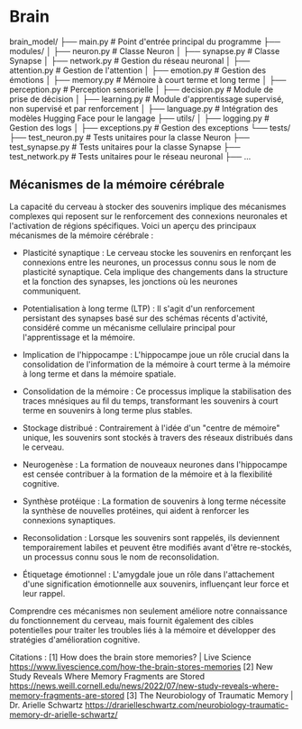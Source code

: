 # Brain

brain_model/
├── main.py                    # Point d'entrée principal du programme
├── modules/
│   ├── neuron.py              # Classe Neuron
│   ├── synapse.py             # Classe Synapse
│   ├── network.py             # Gestion du réseau neuronal
│   ├── attention.py           # Gestion de l'attention
│   ├── emotion.py             # Gestion des émotions
│   ├── memory.py              # Mémoire à court terme et long terme
│   ├── perception.py          # Perception sensorielle
│   ├── decision.py            # Module de prise de décision
│   ├── learning.py            # Module d'apprentissage supervisé, non supervisé et par renforcement
│   ├── language.py            # Intégration des modèles Hugging Face pour le langage
├── utils/
│   ├── logging.py             # Gestion des logs
│   ├── exceptions.py          # Gestion des exceptions
└── tests/
    ├── test_neuron.py         # Tests unitaires pour la classe Neuron
    ├── test_synapse.py        # Tests unitaires pour la classe Synapse
    ├── test_network.py        # Tests unitaires pour le réseau neuronal
    ├── ...

## Mécanismes de la mémoire cérébrale

La capacité du cerveau à stocker des souvenirs implique des mécanismes complexes qui reposent sur le renforcement des connexions neuronales et l'activation de régions spécifiques. Voici un aperçu des principaux mécanismes de la mémoire cérébrale :

* Plasticité synaptique : Le cerveau stocke les souvenirs en renforçant les connexions entre les neurones, un processus connu sous le nom de plasticité synaptique. Cela implique des changements dans la structure et la fonction des synapses, les jonctions où les neurones communiquent.

* Potentialisation à long terme (LTP) : Il s'agit d'un renforcement persistant des synapses basé sur des schémas récents d'activité, considéré comme un mécanisme cellulaire principal pour l'apprentissage et la mémoire.

* Implication de l'hippocampe : L'hippocampe joue un rôle crucial dans la consolidation de l'information de la mémoire à court terme à la mémoire à long terme et dans la mémoire spatiale.

* Consolidation de la mémoire : Ce processus implique la stabilisation des traces mnésiques au fil du temps, transformant les souvenirs à court terme en souvenirs à long terme plus stables.

* Stockage distribué : Contrairement à l'idée d'un "centre de mémoire" unique, les souvenirs sont stockés à travers des réseaux distribués dans le cerveau.

* Neurogenèse : La formation de nouveaux neurones dans l'hippocampe est censée contribuer à la formation de la mémoire et à la flexibilité cognitive.

* Synthèse protéique : La formation de souvenirs à long terme nécessite la synthèse de nouvelles protéines, qui aident à renforcer les connexions synaptiques.

* Reconsolidation : Lorsque les souvenirs sont rappelés, ils deviennent temporairement labiles et peuvent être modifiés avant d'être re-stockés, un processus connu sous le nom de reconsolidation.

* Étiquetage émotionnel : L'amygdale joue un rôle dans l'attachement d'une signification émotionnelle aux souvenirs, influençant leur force et leur rappel.

Comprendre ces mécanismes non seulement améliore notre connaissance du fonctionnement du cerveau, mais fournit également des cibles potentielles pour traiter les troubles liés à la mémoire et développer des stratégies d'amélioration cognitive.

Citations :
[1] How does the brain store memories? | Live Science https://www.livescience.com/how-the-brain-stores-memories
[2] New Study Reveals Where Memory Fragments are Stored https://news.weill.cornell.edu/news/2022/07/new-study-reveals-where-memory-fragments-are-stored
[3] The Neurobiology of Traumatic Memory | Dr. Arielle Schwartz https://drarielleschwartz.com/neurobiology-traumatic-memory-dr-arielle-schwartz/
